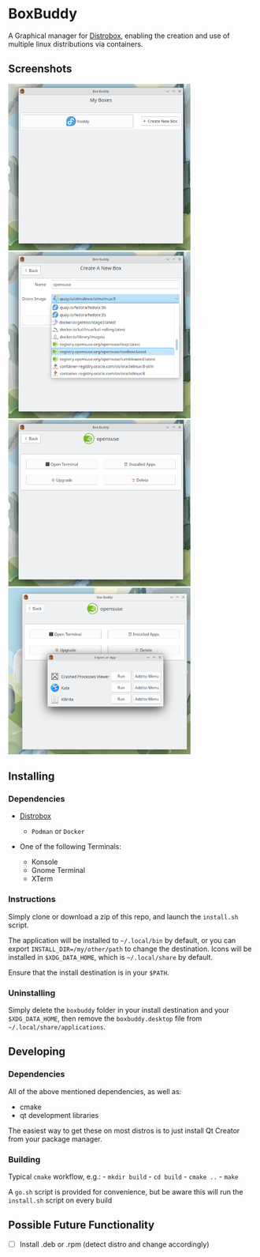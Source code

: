 # BoxBuddy

A Graphical manager for [Distrobox](https://github.com/89luca89/distrobox), enabling the creation and use of multiple linux distributions via containers.

## Screenshots

![screenshots/overview.png](/screenshots/overview.png)
![screenshots/newbox.png](/screenshots/newbox.png)
![screenshots/manage.png](/screenshots/manage.png)
![screenshots/installedapps.png](/screenshots/installedapps.png)





## Installing

### Dependencies
- [Distrobox](https://github.com/89luca89/distrobox)
    - `Podman` or `Docker`

- One of the following Terminals:
    - Konsole
    - Gnome Terminal
    - XTerm

### Instructions
Simply clone or download a zip of this repo, and launch the `install.sh` script. 

The application will be installed to `~/.local/bin` by default, or you can export `INSTALL_DIR=/my/other/path` to change the destination.
Icons will be installed in `$XDG_DATA_HOME`, which is `~/.local/share` by default.

Ensure that the install destination is in your `$PATH`.


### Uninstalling
Simply delete the `boxbuddy` folder in your install destination and your `$XDG_DATA_HOME`, then remove the `boxbuddy.desktop` file from `~/.local/share/applications`.

## Developing

### Dependencies
All of the above mentioned dependencies, as well as:

- cmake
- qt development libraries

The easiest way to get these on most distros is to just install Qt Creator from your package manager.

### Building
Typical `cmake` workflow, e.g.:
    - `mkdir build`
    - `cd build`
    - `cmake ..`
    - `make`

A `go.sh` script is provided for convenience, but be aware this will run the `install.sh` script on every build

## Possible Future Functionality
- [ ] Install .deb or .rpm (detect distro and change accordingly)
